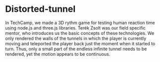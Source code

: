 # Distorted-tunnel

In TechCamp, we made a 3D rythm game for testing human reaction time using node.js and three.js libraries.
Terék Zsolt was our field specific mentor, who introduces us the basic concepts of these technologies.
We only rendered the walls of the tunnels in which the player is currently moving and teleported the player back just the moment when it started to turn.
Thus, only a small part of the endless infinite tunnel needs to be rendered, yet the motion appears to be continuous.
